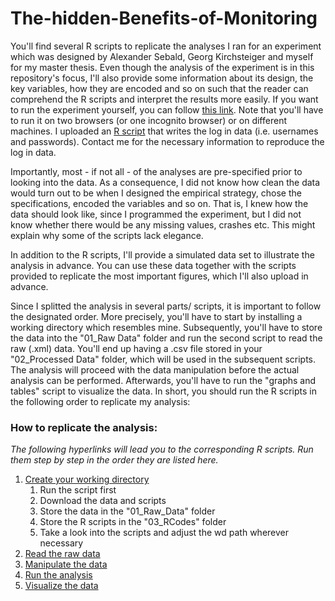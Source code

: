 # The-hidden-Benefits-of-Monitoring

You'll find several R scripts to replicate the analyses I ran for an experiment which was designed by Alexander Sebald, Georg Kirchsteiger and myself for my master thesis. Even though the analysis of the experiment is in this repository's focus, I'll also provide some information about its design, the key variables, how they are encoded and so on such that the reader can comprehend the R scripts and interpret the results more easily. If you want to run the experiment yourself, you can follow [this link](https://applications.econ.ku.dk/ceevirtuallaboratory/experiment_7/). Note that you'll have to run it on two browsers (or one incognito browser) or on different machines. I uploaded an [R script](https://github.com/Howquez/The-hidden-Benefits-of-Monitoring/blob/master/Write_DataBase.R) that writes the log in data (i.e. usernames and passwords). Contact me for the necessary information to reproduce the log in data.

Importantly, most - if not all - of the analyses are pre-specified prior to looking into the data. As a consequence, I did not know how clean the data would turn out to be when I designed the empirical strategy, chose the specifications, encoded the variables and so on. That is, I knew how the data should look like, since I programmed the experiment, but I did not know whether there would be any missing values, crashes etc. This might explain why some of the scripts lack elegance.

In addition to the R scripts, I'll provide a simulated data set to illustrate the analysis in advance. You can use these data together with the scripts provided to replicate the most important figures, which I'll also upload in advance.

Since I splitted the analysis in several parts/ scripts, it is important to follow the designated order. More precisely, you'll have to start by installing a working directory which resembles mine. Subsequently, you'll have to store the data into the "01_Raw Data" folder and run the second script to read the raw (.xml) data. You'll end up having a .csv file stored in your "02_Processed Data" folder, which will be used in the subsequent scripts. The analysis will proceed with the data manipulation before the actual analysis can be performed. Afterwards, you'll have to run the "graphs and tables" script to visualize the data. In short, you should run the R scripts in the following order to replicate my analysis:

### How to replicate the analysis:
*The following hyperlinks will lead you to the corresponding R scripts. Run them step by step in the order they are listed here.*
1. [Create your working directory](https://github.com/Howquez/The-hidden-Benefits-of-Monitoring/blob/master/00_YourWorkingDirectory.R)
    1. Run the script first
    2. Download the data and scripts
    3. Store the data in the "01_Raw_Data" folder
    4. Store the R scripts in the "03_RCodes" folder
    5. Take a look into the scripts and adjust the wd path wherever necessary
2. [Read the raw data](https://github.com/Howquez/The-hidden-Benefits-of-Monitoring/blob/master/01_Read_XML_Data.R)
3. [Manipulate the data](https://github.com/Howquez/The-hidden-Benefits-of-Monitoring/blob/master/02_Data_Manipulation.R)
4. [Run the analysis](https://github.com/Howquez/The-hidden-Benefits-of-Monitoring/blob/master/03_Data_Analysis.R)
5. [Visualize the data](https://github.com/Howquez/The-hidden-Benefits-of-Monitoring/blob/master/04_Graphs%26Tables.R)
